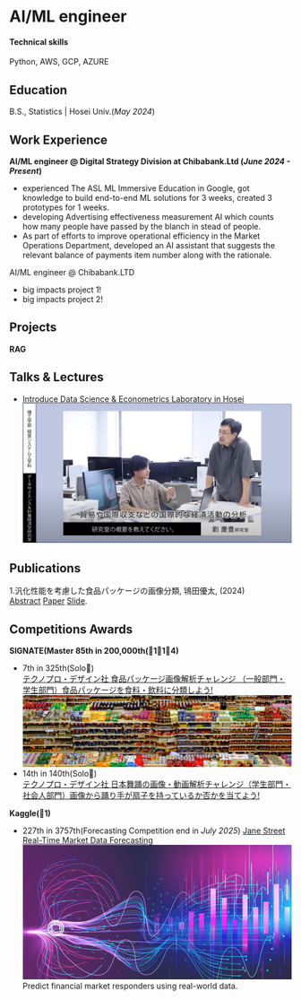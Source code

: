 # AI/ML engineer

#### Technical skills
Python, AWS, GCP, AZURE

## Education 
B.S., Statistics | Hosei Univ.(_May 2024_)

## Work Experience
**AI/ML engineer @ Digital Strategy Division at Chibabank.Ltd (_June 2024 - Present_)**
- experienced The ASL ML Immersive Education in Google, got knowledge to build end-to-end ML solutions for 3 weeks, created 3 prototypes for 1 weeks.
- developing Advertising effectiveness measurement AI which counts how many people have passed by the blanch in stead of people.
- As part of efforts to improve operational efficiency in the Market Operations Department, developed an AI assistant that suggests the relevant balance of payments item number along with the rationale.

AI/ML engineer @ Chibabank.LTD
- big impacts project 1!
- big impacts project 2!

## Projects
**RAG**

## Talks & Lectures
- [Introduce Data Science & Econometrics Laboratory in Hosei](https://www.youtube.com/watch?v=E-qVjWBCrug&t=257s)
![intro labs](/assets/img/intro_labs.png)<br>
  
## Publications
1.汎化性能を考慮した食品パッケージの画像分類, 鴇田優太, (2024)<br>
[Abstract](/assets/img/20X4110-0.pdf) [Paper](/assets/img/20X4110-1.pdf) [Slide](/assets/img/20X4110-2.pdf).

## Competitions Awards
**SIGNATE(Master 85th in 200,000th(🥇1🥈1🥉4)**
- 7th in 325th(Solo🥇)<br>
[テクノプロ・デザイン社 食品パッケージ画像解析チャレンジ （一般部門・学生部門）食品パッケージを食料・飲料に分類しよう!](https://signate.jp/competitions/1106)
![comp1](/assets/img/tokita_compe.png)
- 14th in 140th(Solo🥈)<br>
[テクノプロ・デザイン社 日本舞踊の画像・動画解析チャレンジ（学生部門・社会人部門）画像から踊り手が扇子を持っているか否かを当てよう!](https://signate.jp/competitions/1506)


**Kaggle(🥉1)**
- 227th in 3757th(Forecasting Competition end in _July 2025_)
[Jane Street Real-Time Market Data Forecasting](https://www.kaggle.com/competitions/jane-street-real-time-market-data-forecasting)<br>
![comp1](/assets/img/header.png)<br>
Predict financial market responders using real-world data.<br>
